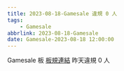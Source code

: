 ```yaml
---
title: 2023-08-18-Gamesale 違規 0 人
tags:
    - Gamesale
abbrlink: 2023-08-18-Gamesale
date: Gamesale-2023-08-18 12:00:00
---
```

Gamesale 板 [板規連結](https://www.ptt.cc/bbs/Gossiping/M.1637425085.A.07D.html)
昨天違規 0 人
